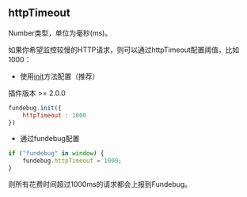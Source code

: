 ## httpTimeout

Number类型，单位为毫秒(ms)。

如果你希望监控较慢的HTTP请求，则可以通过httpTimeout配置阈值，比如1000：

- 使用[init](../api/init.md)方法配置（推荐）

插件版本 >= 2.0.0

```js
fundebug.init({
    httpTimeout : 1000
})
```

- 通过fundebug配置

```js
if ("fundebug" in window) {
    fundebug.httpTimeout = 1000;
}
```

则所有花费时间超过1000ms的请求都会上报到Fundebug。